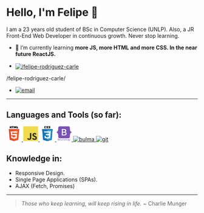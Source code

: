 # Hello, I'm Felipe 👋
I am a 23 years old student of BSc in Computer Science (UNLP). 
Also, a JR Front-End Web Developer in continuous growth. 
Never stop learning.

- 🌱 I’m currently learning **more JS, more HTML and more CSS. In the near future ReactJS.**

- <a href="https://linkedin.com/in/felipe-rodriguez-carle" target="blank">
    <img align="center" src="https://raw.githubusercontent.com/rahuldkjain/github-profile-readme-generator/master/src/images/icons/Social/linked-in-alt.svg" alt="/felipe-rodriguez-carle" height="20" width="20"/>
</a>/felipe-rodriguez-carle/

- <a href="feliperodriguezcarle@hotmail.com" target="_blank">
    <img src="https://cdn-icons-png.flaticon.com/512/3349/3349258.png" alt="email" name="email" height="20" width="20">
</a>
<hr>

## Languages and Tools (so far):

<p align="left"> 
    <a href="https://www.w3.org/html/" target="_blank" rel="noreferrer"> 
        <img src="https://raw.githubusercontent.com/devicons/devicon/master/icons/html5/html5-original-wordmark.svg" alt="html5" width="40" height="40"/> 
    </a> 
    <a href="https://developer.mozilla.org/en-US/docs/Web/JavaScript" target="_blank" rel="noreferrer"> 
        <img src="https://raw.githubusercontent.com/devicons/devicon/master/icons/javascript/javascript-original.svg" alt="javascript" width="40" height="40"/> 
    </a> 
    <a href="https://www.w3schools.com/css/" target="_blank" rel="noreferrer"> 
        <img src="https://raw.githubusercontent.com/devicons/devicon/master/icons/css3/css3-original-wordmark.svg" alt="css3" width="40" height="40"/> 
    </a> 
    <a href="https://getbootstrap.com" target="_blank" rel="noreferrer"> 
        <img src="https://raw.githubusercontent.com/devicons/devicon/master/icons/bootstrap/bootstrap-plain-wordmark.svg" alt="bootstrap" width="40" height="40"/> 
    </a> 
    <a href="https://bulma.io/" target="_blank" rel="noreferrer"> 
        <img src="https://raw.githubusercontent.com/gilbarbara/logos/804dc257b59e144eaca5bc6ffd16949752c6f789/logos/bulma.svg" alt="bulma" width="40" height="40"/> 
    </a> 
    <a href="https://git-scm.com/" target="_blank" rel="noreferrer"> 
        <img src="https://www.vectorlogo.zone/logos/git-scm/git-scm-icon.svg" alt="git" width="40" height="40"/>
    </a> 
</p>

## Knowledge in:

<p>
    <ul>
        <li>Responsive Design.</li>
        <li>Single Page Applications (SPAs).</li>
        <li>AJAX (Fetch, Promises)</li>
    </ul>
</p>
<hr>

> *Those who keep learning, will keep rising in life.* ~ Charlie Munger


